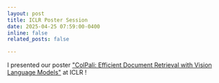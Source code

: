 ```yaml
---
layout: post
title: ICLR Poster Session
date: 2025-04-25 07:59:00-0400
inline: false
related_posts: false

---
```


I presented our poster ["ColPali: Efficient Document Retrieval with Vision Language Models"](https://arxiv.org/abs/2407.01449) at ICLR !


